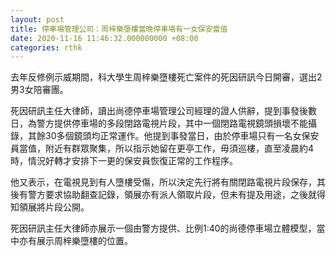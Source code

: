 ```yaml
---
layout: post
title: 停車場管理公司：周梓樂墮樓當晚停車場有一女保安當值
date: 2020-11-16 11:46:32.000000000 +08:00
categories: rthk
---
```


去年反修例示威期間，科大學生周梓樂墮樓死亡案件的死因研訊今日開審，選出2男3女陪審團。

死因研訊主任大律師，讀出尚德停車場管理公司經理的證人供辭，提到事發後數日，為警方提供停車場的多段閉路電視片段，其中一個閉路電視鏡頭損壞不能攝錄，其餘30多個鏡頭均正常運作。他提到事發當日，由於停車場只有一名女保安員當值，附近有群眾聚集，所以指示她留在更亭工作，毋須巡樓，直至凌晨約4時，情況好轉才安排下一更的保安員恢復正常的工作程序。

他又表示，在電視見到有人墮樓受傷，所以決定先行將有關閉路電視片段保存，其後有警方要求協助翻查記錄，領展亦有派人領取片段，但未有提及用途，之後就得知領展將片段公開。

死因研訊主任大律師亦展示一個由警方提供、比例1:40的尚德停車場立體模型，當中亦有展示周梓樂墮樓的位置。
